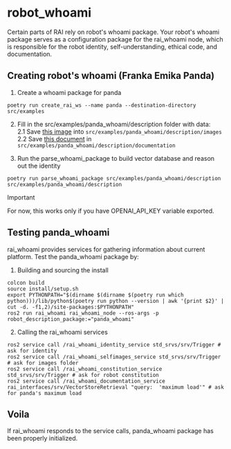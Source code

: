 # robot_whoami

Certain parts of RAI rely on robot's whoami package. Your robot's whoami package serves as a configuration package for the rai_whoami node, which is responsible for the robot identity, self-understanding, ethical code, and documentation.

## Creating robot's whoami (Franka Emika Panda)

1. Create a whoami package for panda

```
poetry run create_rai_ws --name panda --destination-directory src/examples
```

2. Fill in the src/examples/panda_whoami/description folder with data:\
   2.1 Save [this image](https://robodk.com/robot/img/Franka-Emika-Panda-robot.png) into `src/examples/panda_whoami/description/images`\
   2.2 Save [this document](https://github.com/user-attachments/files/16417196/Franka.Emika.Panda.robot.-.RoboDK.pdf) in `src/examples/panda_whoami/description/documentation`

3. Run the parse_whoami_package to build vector database and reason out the identity

```
poetry run parse_whoami_package src/examples/panda_whoami/description src/examples/panda_whoami/description
```

> [!IMPORTANT]  
> For now, this works only if you have OPENAI_API_KEY variable exported.

## Testing panda_whoami

rai_whoami provides services for gathering information about current platform. Test the panda_whoami package by:

1. Building and sourcing the install

```
colcon build
source install/setup.sh
export PYTHONPATH="$(dirname $(dirname $(poetry run which python)))/lib/python$(poetry run python --version | awk '{print $2}' | cut -d. -f1,2)/site-packages:$PYTHONPATH"
ros2 run rai_whoami rai_whoami_node --ros-args -p robot_description_package:="panda_whoami"
```

2. Calling the rai_whoami services

```
ros2 service call /rai_whoami_identity_service std_srvs/srv/Trigger # ask for identity
ros2 service call /rai_whoami_selfimages_service std_srvs/srv/Trigger # ask for images folder
ros2 service call /rai_whoami_constitution_service std_srvs/srv/Trigger # ask for robot constitution
ros2 service call /rai_whoami_documentation_service rai_interfaces/srv/VectorStoreRetrieval "query:  'maximum load'" # ask for panda's maximum load
```

## Voila

If rai_whoami responds to the service calls, panda_whoami package has been properly initialized.
